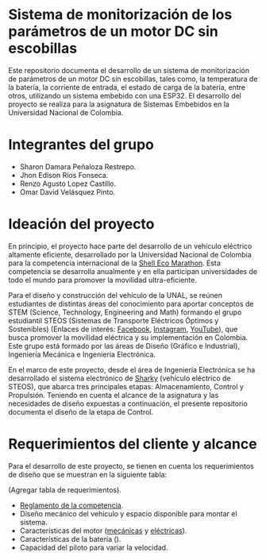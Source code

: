# Sistema de monitorización de los parámetros de un motor DC sin escobillas

Este repositorio documenta el desarrollo de un sistema de monitorización de parámetros de un motor DC sin escobillas, tales como, la temperatura de la batería, la corriente de entrada, el estado de carga de la batería, entre otros, utilizando un sistema embebido con una ESP32. El desarrollo del proyecto se realiza para la asignatura de Sistemas Embebidos en la Universidad Nacional de Colombia.

# Integrantes del grupo

- Sharon Damara Peñaloza Restrepo.
- Jhon Edison Ríos Fonseca.
- Renzo Agusto Lopez Castillo.
- Omar David Velásquez Pinto.

# Ideación del proyecto

En principio, el proyecto hace parte del desarrollo de un vehículo eléctrico altamente eficiente, desarrollado por la Universidad Nacional de Colombia para la competencia internacional de la [Shell Eco Marathon](https://www.makethefuture.shell/en-gb/shell-eco-marathon). Esta competencia se desarrolla anualmente y en ella participan universidades de todo el mundo para promover la movilidad ultra-eficiente. 

Para el diseño y construcción del vehículo de la UNAL, se reúnen estudiantes de distintas áreas del conocimiento para aportar conceptos de STEM (Science, Technology, Engineering and Math) formando el grupo estudiantil STEOS (Sistemas de Transporte Eléctricos Óptimos y Sostenibles) (Enlaces de interés: [Facebook](https://www.facebook.com/Steos-113420670376989), [Instagram](https://www.instagram.com/steos.unal/?hl=es), [YouTube](https://www.youtube.com/channel/UCcqXOqdHFdif6k-UERizOug)), que busca promover la movilidad eléctrica y su implementación en Colombia. Este grupo está formado por las áreas de Diseño (Gráfico e Industrial), Ingeniería Mecánica e Ingeniería Electrónica.

En el marco de este proyecto, desde el área de Ingeniería Electrónica se ha desarrollado el sistema electrónico de [Sharky](https://www.youtube.com/watch?v=2vRT9TGoiSc&t=315s) (vehículo eléctrico de STEOS), que abarca tres principales etapas: Almacenamiento, Control y Propulsión. Teniendo en cuenta el alcance de la asignatura y las necesidades de diseño expuestas a continuación, el presente repositorio documenta el diseño de la etapa de Control.

# Requerimientos del cliente y alcance

Para el desarrollo de este proyecto, se tienen en cuenta los requerimientos de diseño que se muestran en la siguiente tabla:

(Agregar tabla de requerimientos).

- [Reglamento de la competencia](https://base.makethefuture.shell/en_gb/service/api/home/shell-eco-marathon/global-rules/_jcr_content/root/content/document_listing/items/download_595134961.stream/1630485146156/38a7abe7331aaa24603d0e8b158565cc726ab78d/shell-eco-marathon-2022-official-rules-chapter-i.pdf).
- Diseño mecánico del vehículo y espacio disponible para montar el sistema.
- Características del motor ([mecánicas](https://ebikes.ca/documents/MG310.pdf) y [eléctricas](https://motowoks.com/products/bafang-rm-g310-250-dc-rear-drive-motor-250w)).
- Características de la batería ().
- Capacidad del piloto para variar la velocidad.

